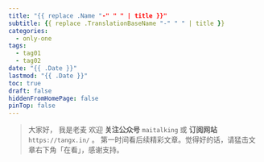 ```yaml
---
title: "{{ replace .Name "-" " " | title }}"
subtitle: {{ replace .TranslationBaseName "-" " " | title }}
categories:
  - only-one
tags:
  - tag01
  - tag02
date: "{{ .Date }}"
lastmod: "{{ .Date }}"
toc: true
draft: false
hiddenFromHomePage: false
pinTop: false
---
```




> 大家好， 我是老麦
> 欢迎 **关注公众号** `maitalking` 或 **订阅网站** `https://tangx.in/` 。
> 第一时间看后续精彩文章。觉得好的话，请猛击文章右下角「在看」，感谢支持。

